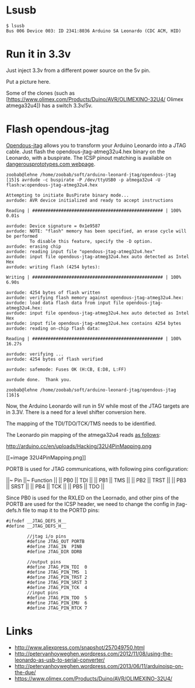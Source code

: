 # Lsusb



    $ lsusb
    Bus 006 Device 003: ID 2341:8036 Arduino SA Leonardo (CDC ACM, HID)


# Run it in 3.3v


Just inject 3.3v from a different power source on the 5v pin.

Put a picture here.

Some of the clones (such as [<https://www.olimex.com/Products/Duino/AVR/OLIMEXINO-32U4/>   Olimex atmega32u4]) has a switch 3.3v/5v.

# Flash opendous-jtag


[Opendous-jtag](http://code.google.com/p/opendous-jtag/) allows you to transform your Arduino Leonardo into a JTAG cable. Just flash the opendous-jtag-atmeg32u4.hex binary on the Leonardo, with a buspirate. The ICSP pinout matching is available on [dangerousprototypes.com webpage](http://dangerousprototypes.com/docs/Bus_Pirate_AVR_Programming).


    zoobab@lehne /home/zoobab/soft/arduino-leonard-jtag/opendous-jtag [15]$ avrdude -c buspirate -P /dev/ttyUSB0 -p atmega32u4 -U flash:w:opendous-jtag-atmeg32u4.hex 
    
    Attempting to initiate BusPirate binary mode...
    avrdude: AVR device initialized and ready to accept instructions
    
    Reading | ################################################## | 100% 0.01s
    
    avrdude: Device signature = 0x1e9587
    avrdude: NOTE: "flash" memory has been specified, an erase cycle will be performed
             To disable this feature, specify the -D option.
    avrdude: erasing chip
    avrdude: reading input file "opendous-jtag-atmeg32u4.hex"
    avrdude: input file opendous-jtag-atmeg32u4.hex auto detected as Intel Hex
    avrdude: writing flash (4254 bytes):
    
    Writing | ################################################## | 100% 6.90s
    
    avrdude: 4254 bytes of flash written
    avrdude: verifying flash memory against opendous-jtag-atmeg32u4.hex:
    avrdude: load data flash data from input file opendous-jtag-atmeg32u4.hex:
    avrdude: input file opendous-jtag-atmeg32u4.hex auto detected as Intel Hex
    avrdude: input file opendous-jtag-atmeg32u4.hex contains 4254 bytes
    avrdude: reading on-chip flash data:
    
    Reading | ################################################## | 100% 16.27s
    
    avrdude: verifying ...
    avrdude: 4254 bytes of flash verified
    
    avrdude: safemode: Fuses OK (H:CB, E:D8, L:FF)
    
    avrdude done.  Thank you.
    
    zoobab@lehne /home/zoobab/soft/arduino-leonard-jtag/opendous-jtag [16]$


Now, the Arduino Leonardo will run in 5V while most of the JTAG targets are in 3.3V. There is a need for a level shifter conversion here.

The mapping of the TDI/TDO/TCK/TMS needs to be identified.

The Leonardo pin mapping of the atmega32u4 reads [as follows](http://arduino.cc/en/Hacking/PinMapping32u4):

<http://arduino.cc/en/uploads/Hacking/32U4PinMapping.png>  

[[=image 32U4PinMapping.png]]

PORTB is used for JTAG communications, with following pins configuration:

||~ Pin ||~ Function ||
|| PB0 || TDI ||
|| PB1 || TMS ||
|| PB2 || TRST ||
|| PB3 || SRST ||
|| PB4 || TCK ||
|| PB5 || TDO ||

Since PB0 is used for the RXLED on the Leornado, and other pins of the PORTB are used for the ICSP header, we need to change the config in jtag-defs.h file to map it to the PORTD pins:


    #ifndef __JTAG_DEFS_H__
    #define __JTAG_DEFS_H__
    
            //jtag i/o pins
            #define JTAG_OUT PORTB
            #define JTAG_IN  PINB
            #define JTAG_DIR DDRB
    
            //output pins
            #define JTAG_PIN_TDI  0
            #define JTAG_PIN_TMS  1
            #define JTAG_PIN_TRST 2
            #define JTAG_PIN_SRST 3
            #define JTAG_PIN_TCK  4
            //input pins
            #define JTAG_PIN_TDO  5
            #define JTAG_PIN_EMU  6
            #define JTAG_PIN_RTCK 7


# Links 


* <http://www.aliexpress.com/snapshot/257049750.html>  
* <http://petervanhoyweghen.wordpress.com/2012/11/08/using-the-leonardo-as-usb-to-serial-converter/>  
* <http://petervanhoyweghen.wordpress.com/2013/06/11/arduinoisp-on-the-due/>  
* https://www.olimex.com/Products/Duino/AVR/OLIMEXINO-32U4/